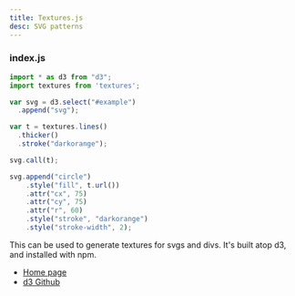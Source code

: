 ```yaml
---
title: Textures.js
desc: SVG patterns
---
```

### index.js
```javascript
import * as d3 from "d3";
import textures from 'textures';

var svg = d3.select("#example")
  .append("svg");

var t = textures.lines()
  .thicker()
  .stroke("darkorange");

svg.call(t);

svg.append("circle")
	.style("fill", t.url())
    .attr("cx", 75)
    .attr("cy", 75)
    .attr("r", 60)
    .style("stroke", "darkorange")
    .style("stroke-width", 2);

```

<div class="results" style="align-items: center;">
    <div id="example" style="background-color: #343434;text-align: center;"></div>
</div>

<div class="details">
    <p>This can be used to generate textures for svgs and divs. It's built atop d3, and installed with npm.</p>
    <ul>
        <li><a href="https://riccardoscalco.it/textures/">Home page</a></li>
        <li><a href="https://github.com/d3/d3/wiki">d3 Github</a></li>
    </ul>
</div>
